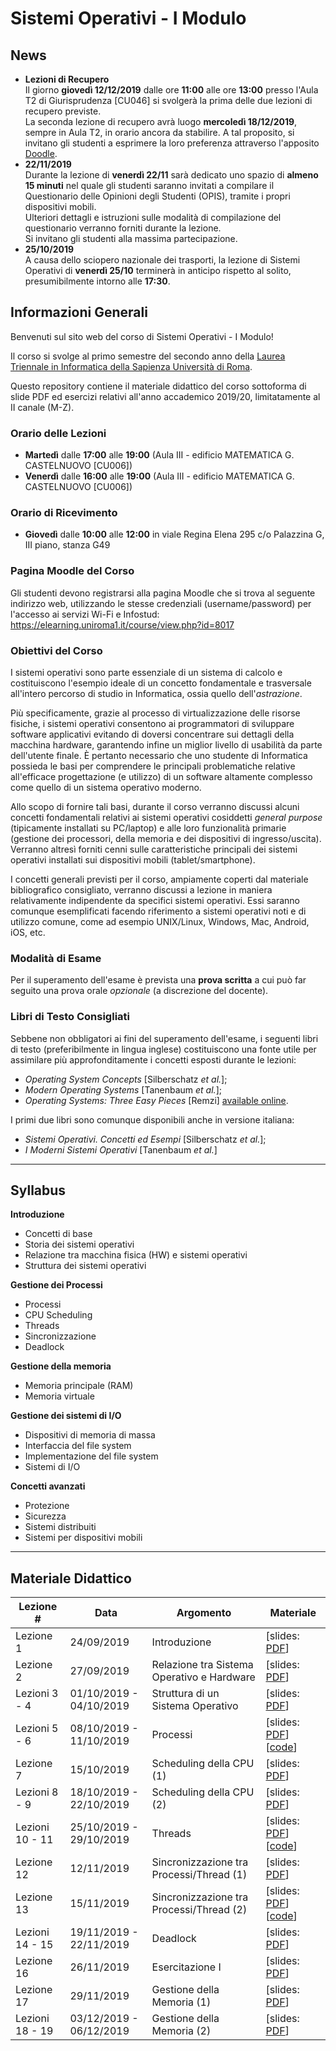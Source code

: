 # Sistemi Operativi - I Modulo

## News
- **Lezioni di Recupero**<br/>
Il giorno **giovedì 12/12/2019** dalle ore **11:00** alle ore **13:00** presso l'Aula T2 di Giurisprudenza [CU046] si svolgerà la prima delle due lezioni di recupero previste.<br/>
La seconda lezione di recupero avrà luogo **mercoledì 18/12/2019**, sempre in Aula T2, in orario ancora da stabilire. A tal proposito, si invitano gli studenti a esprimere la loro preferenza attraverso l'apposito [Doodle](https://doodle.com/poll/rc6xep26wvdwhyh8).<br/>
-  **22/11/2019**<br/>
Durante la lezione di **venerdì 22/11** sarà dedicato uno spazio di **almeno 15 minuti** nel quale gli studenti saranno invitati a compilare il Questionario delle Opinioni degli Studenti (OPIS), tramite i propri dispositivi mobili.<br/>
Ulteriori dettagli e istruzioni sulle modalità di compilazione del questionario verranno forniti durante la lezione.<br/>
Si invitano gli studenti alla massima partecipazione.<br/>
-  **25/10/2019**<br/>
A causa dello sciopero nazionale dei trasporti, la lezione di Sistemi Operativi di **venerdì 25/10** terminerà in anticipo rispetto al solito, presumibilmente intorno alle **17:30**.

## Informazioni Generali

Benvenuti sul sito web del corso di Sistemi Operativi - I Modulo!

Il corso si svolge al primo semestre del secondo anno della [Laurea Triennale in Informatica della Sapienza Università di Roma](https://www.studiareinformatica.uniroma1.it/laurea).

Questo repository contiene il materiale didattico del corso sottoforma di slide PDF ed esercizi relativi all'anno accademico 2019/20, limitatamente al II canale (M-Z).

### Orario delle Lezioni
- **Martedì** dalle **17:00** alle **19:00** (Aula III - edificio MATEMATICA G. CASTELNUOVO [CU006])
- **Venerdì** dalle **16:00** alle **19:00** (Aula III - edificio MATEMATICA G. CASTELNUOVO [CU006])

### Orario di Ricevimento
- **Giovedì** dalle **10:00** alle **12:00** in viale Regina Elena 295 c/o Palazzina G, III piano, stanza G49

### Pagina Moodle del Corso
Gli studenti devono registrarsi alla pagina Moodle che si trova al seguente indirizzo web, utilizzando le stesse credenziali (username/password) per l'accesso ai servizi Wi-Fi e Infostud: https://elearning.uniroma1.it/course/view.php?id=8017

### Obiettivi del Corso
I sistemi operativi sono parte essenziale di un sistema di calcolo e costituiscono l'esempio ideale di un concetto fondamentale e trasversale all'intero percorso di studio in Informatica, ossia quello dell'_astrazione_. 

Più specificamente, grazie al processo di virtualizzazione delle risorse fisiche, i sistemi operativi consentono ai programmatori di sviluppare software applicativi evitando di doversi concentrare sui dettagli della macchina hardware, garantendo infine un miglior livello di usabilità da parte dell'utente finale. È pertanto necessario che uno studente di Informatica possieda le basi per comprendere le principali problematiche relative all'efficace progettazione (e utilizzo) di un software altamente complesso come quello di un sistema operativo moderno.

Allo scopo di fornire tali basi, durante il corso verranno discussi alcuni concetti fondamentali relativi ai sistemi operativi cosiddetti _general purpose_ (tipicamente installati su PC/laptop) e alle loro funzionalità primarie (gestione dei processori, della memoria e dei dispositivi di ingresso/uscita). Verranno altresì forniti cenni sulle caratteristiche principali dei sistemi operativi installati sui dispositivi mobili (tablet/smartphone).

I concetti generali previsti per il corso, ampiamente coperti dal materiale bibliografico consigliato, verranno discussi a lezione in maniera relativamente indipendente da specifici sistemi operativi. Essi saranno comunque esemplificati facendo riferimento a sistemi operativi noti e di utilizzo comune, come ad esempio UNIX/Linux, Windows, Mac, Android, iOS, etc.

### Modalità di Esame
Per il superamento dell'esame è prevista una **prova scritta** a cui può far seguito una prova orale _opzionale_ (a discrezione del docente).

### Libri di Testo Consigliati
Sebbene non obbligatori ai fini del superamento dell'esame, i seguenti libri di testo (preferibilmente in lingua inglese) costituiscono una fonte utile per assimilare più approfonditamente i concetti esposti durante le lezioni:
- _Operating System Concepts_ [Silberschatz _et al._];
- _Modern Operating Systems_ [Tanenbaum _et al._];
- _Operating Systems: Three Easy Pieces_ [Remzi] [available online](http://pages.cs.wisc.edu/~remzi/OSTEP/).

I primi due libri sono comunque disponibili anche in versione italiana:
- _Sistemi Operativi. Concetti ed Esempi_ [Silberschatz _et al._];
- _I Moderni Sistemi Operativi_ [Tanenbaum _et al._]
 
<hr>

## Syllabus
**Introduzione**
- Concetti di base
- Storia dei sistemi operativi
- Relazione tra macchina fisica (HW) e sistemi operativi
- Struttura dei sistemi operativi

**Gestione dei Processi**
- Processi
- CPU Scheduling
- Threads
- Sincronizzazione
- Deadlock

**Gestione della memoria**
- Memoria principale (RAM)
- Memoria virtuale

**Gestione dei sistemi di I/O**
- Dispositivi di memoria di massa
- Interfaccia del file system
- Implementazione del file system
- Sistemi di I/O

**Concetti avanzati**
- Protezione
- Sicurezza
- Sistemi distribuiti
- Sistemi per dispositivi mobili

<hr>

## Materiale Didattico

| Lezione \# | Data | Argomento                                     | Materiale      | 
|------------|------|-----------------------------------------------|----------------|
| Lezione 1  | 24/09/2019 | Introduzione | [slides: <a href="./lectures/slides/01_Intro.pdf" target="_blank">PDF</a>] |
| Lezione 2  | 27/09/2019 | Relazione tra Sistema Operativo e Hardware | [slides: <a href="./lectures/slides/02_OS_and_Computer_Architecture.pdf" target="_blank">PDF</a>]|
| Lezioni 3 - 4  | 01/10/2019 - 04/10/2019 | Struttura di un Sistema Operativo | [slides: <a href="./lectures/slides/03_OS_Structure.pdf" target="_blank">PDF</a>]|
| Lezioni 5 - 6  | 08/10/2019 - 11/10/2019 | Processi | [slides: <a href="./lectures/slides/04_Processes.pdf" target="_blank">PDF</a>] [<a href="./code/processes.tgz" download="processes.tgz">code</a>]|
| Lezione 7  | 15/10/2019 | Scheduling della CPU (1) | [slides: <a href="./lectures/slides/05_CPU_Scheduling_1.pdf" target="_blank">PDF</a>] |
| Lezioni 8 - 9 | 18/10/2019 - 22/10/2019 | Scheduling della CPU (2) | [slides: <a href="./lectures/slides/05_CPU_Scheduling_2.pdf" target="_blank">PDF</a>]|
| Lezioni 10 - 11 | 25/10/2019 - 29/10/2019 | Threads | [slides: <a href="./lectures/slides/06_Threads.pdf" target="_blank">PDF</a>] [<a href="./code/threads.tgz" download="threads.tgz">code</a>]|
| Lezione 12 | 12/11/2019 | Sincronizzazione tra Processi/Thread (1) | [slides: <a href="./lectures/slides/07_Synchronization_1.pdf" target="_blank">PDF</a>]|
| Lezione 13 | 15/11/2019 | Sincronizzazione tra Processi/Thread (2) | [slides: <a href="./lectures/slides/07_Synchronization_2.pdf" target="_blank">PDF</a>] [<a href="./code/synchronization.tgz" download="synchronization.tgz">code</a>]|
| Lezioni 14 - 15 | 19/11/2019 - 22/11/2019 | Deadlock | [slides: <a href="./lectures/slides/08_Deadlock.pdf" target="_blank">PDF</a>] |
| Lezione 16 | 26/11/2019 | Esercitazione I | [slides: <a href="./exercises/Questions_I.pdf" target="_blank">PDF</a>] |
| Lezione 17 | 29/11/2019 | Gestione della Memoria (1) | [slides: <a href="./lectures/slides/09_Memory_Management.pdf" target="_blank">PDF</a>] |
| Lezioni 18 - 19 | 03/12/2019 - 06/12/2019 | Gestione della Memoria (2) | [slides: <a href="./lectures/slides/10_Memory_Management_Paging.pdf" target="_blank">PDF</a>] |

